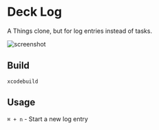 # Deck Log

A Things clone, but for log entries instead of tasks.

![screenshot](https://github.com/user-attachments/assets/8b6706cc-7af2-441a-ae7b-a954c6bcf127)

## Build

```
xcodebuild
```

## Usage

`⌘ + n` - Start a new log entry
